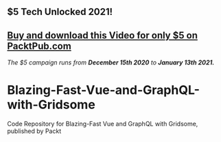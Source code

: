 ## $5 Tech Unlocked 2021!
[Buy and download this Video for only $5 on PacktPub.com](https://www.packtpub.com/product/blazing-fast-vue-and-graphql-with-gridsome-video/9781839218828)
-----
*The $5 campaign         runs from __December 15th 2020__ to __January 13th 2021.__*

# Blazing-Fast-Vue-and-GraphQL-with-Gridsome
Code Repository for Blazing-Fast Vue and GraphQL with Gridsome, published by Packt
